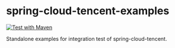 # spring-cloud-tencent-examples

[![Test with Maven](https://github.com/SkyeBeFreeman/spring-cloud-tencent-examples/actions/workflows/maven_test.yml/badge.svg?branch=2020.0)](https://github.com/SkyeBeFreeman/spring-cloud-tencent-examples/actions/workflows/maven_test.yml)

Standalone examples for integration test of spring-cloud-tencent.
